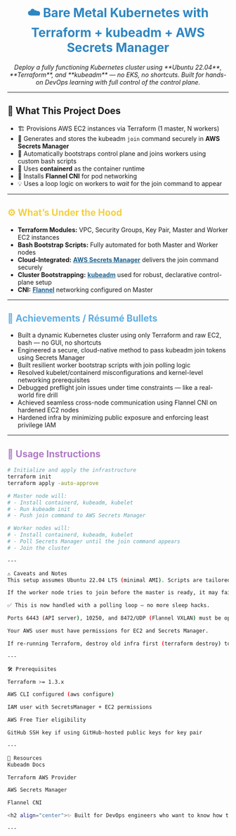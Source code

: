 
<h1 align="center" style="color:#2E86C1;"><b>☁️ Bare Metal Kubernetes with Terraform + kubeadm + AWS Secrets Manager</b></h1>

<p align="center">
  <i>Deploy a fully functioning Kubernetes cluster using **Ubuntu 22.04**, **Terraform**, and **kubeadm** — no EKS, no shortcuts. Built for hands-on DevOps learning with full control of the control plane.</i>
</p>

---

## 🧰 What This Project Does

- 🏗️ Provisions AWS EC2 instances via Terraform (1 master, N workers)
- 🔐 Generates and stores the kubeadm `join` command securely in **AWS Secrets Manager**
- 🤖 Automatically bootstraps control plane and joins workers using custom bash scripts
- 🐳 Uses **containerd** as the container runtime
- 🔧 Installs **Flannel CNI** for pod networking
- 💡 Uses a loop logic on workers to *wait* for the join command to appear

---

<h2 style="color:#F4D03F;"><b>⚙️ What’s Under the Hood</b></h2>

<ul>
  <li><b>Terraform Modules:</b> VPC, Security Groups, Key Pair, Master and Worker EC2 instances</li>
  <li><b>Bash Bootstrap Scripts:</b> Fully automated for both Master and Worker nodes</li>
  <li><b>Cloud-Integrated:</b> <a href="https://docs.aws.amazon.com/secretsmanager/latest/userguide/intro.html" style="color:#1F618D;"><b>AWS Secrets Manager</b></a> delivers the join command securely</li>
  <li><b>Cluster Bootstrapping:</b> <a href="https://kubernetes.io/docs/setup/production-environment/tools/kubeadm/create-cluster-kubeadm/" style="color:#1F618D;"><b>kubeadm</b></a> used for robust, declarative control-plane setup</li>
  <li><b>CNI:</b> <a href="https://github.com/flannel-io/flannel" style="color:#1F618D;"><b>Flannel</b></a> networking configured on Master</li>
</ul>

---

<h2 style="color:#5DADE2;"><b>🚀 Achievements / Résumé Bullets</b></h2>

<ul>
  <li>Built a dynamic Kubernetes cluster using only Terraform and raw EC2, bash — no GUI, no shortcuts</li>
  <li>Engineered a secure, cloud-native method to pass kubeadm join tokens using Secrets Manager</li>
  <li>Built resilient worker bootstrap scripts with join polling logic</li>
  <li>Resolved kubelet/containerd misconfigurations and kernel-level networking prerequisites</li>
  <li>Debugged preflight join issues under time constraints — like a real-world fire drill</li>
  <li>Achieved seamless cross-node communication using Flannel CNI on hardened EC2 nodes</li>
  <li>Hardened infra by minimizing public exposure and enforcing least privilege IAM</li>
</ul>

---

<h2 style="color:#AF7AC5;"><b>📘 Usage Instructions</b></h2>

```bash
# Initialize and apply the infrastructure
terraform init
terraform apply -auto-approve

# Master node will:
# - Install containerd, kubeadm, kubelet
# - Run kubeadm init
# - Push join command to AWS Secrets Manager

# Worker nodes will:
# - Install containerd, kubeadm, kubelet
# - Poll Secrets Manager until the join command appears
# - Join the cluster

---

⚠️ Caveats and Notes
This setup assumes Ubuntu 22.04 LTS (minimal AMI). Scripts are tailored for it.

If the worker node tries to join before the master is ready, it may fail.

✅ This is now handled with a polling loop — no more sleep hacks.

Ports 6443 (API server), 10250, and 8472/UDP (Flannel VXLAN) must be open between nodes.

Your AWS user must have permissions for EC2 and Secrets Manager.

If re-running Terraform, destroy old infra first (terraform destroy) to avoid conflicts.

---

🛠️ Prerequisites

Terraform >= 1.3.x

AWS CLI configured (aws configure)

IAM user with SecretsManager + EC2 permissions

AWS Free Tier eligibility

GitHub SSH key if using GitHub-hosted public keys for key pair

---

📎 Resources
Kubeadm Docs

Terraform AWS Provider

AWS Secrets Manager

Flannel CNI

<h2 align="center">✨ Built for DevOps engineers who want to know how the sausage is made</h2>

---
